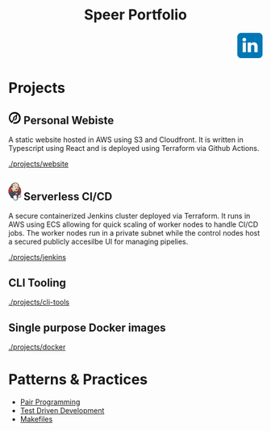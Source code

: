 <h1 align="center">Speer Portfolio</h1>
<div align="right">
  <a href="https://www.linkedin.com/in/kyle-d-speer">
    <img width="50" src="./projects/website/speerportfolio/src/content/linkedin_logo.svg" alt="LinkedIn"/>
  </a>
</div>

# Projects
##  [<img width="25" src="./projects/website/speerportfolio/public/spear_logo512.png" alt="Speer logo">](https://speerportfolio.com) Personal Webiste
A static website hosted in AWS using S3 and Cloudfront. It is written in Typescript using React and is deployed using Terraform via Github Actions.

[./projects/website](https://github.com/kspeer825/portfolio/tree/main/projects/#personal-website)

## <img width="25" src="./projects/jenkins/jenkins_logo.png" alt="Jenkins logo"> Serverless CI/CD
A secure containerized Jenkins cluster deployed via Terraform. It runs in AWS using ECS allowing for quick scaling of worker nodes to handle CI/CD jobs. The worker nodes run in a private subnet while the control nodes host a secured publicly accesilbe UI for managing pipelies.

[./projects/jenkins](https://github.com/kspeer825/portfolio/tree/main/projects/#jenkins-cluster)

## CLI Tooling

[./projects/cli-tools](https://github.com/kspeer825/portfolio/tree/main/projects/#cli-tooling)

## Single purpose Docker images

[./projects/docker](https://github.com/kspeer825/portfolio/tree/main/projects/#docker-images)

# Patterns & Practices
 - [Pair Programming](https://github.com/kspeer825/portfolio/tree/main/practices/#pair-programming)
 - [Test Driven Development](https://github.com/kspeer825/portfolio/tree/main/practices/#test-driven-development)
 - [Makefiles](https://github.com/kspeer825/portfolio/tree/main/practices/#using-a-makefile)

